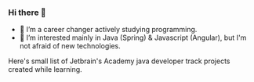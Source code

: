 ### Hi there 👋
- 🌱 I’m a career changer actively studying programming. 
- 👀 I’m interested mainly in Java (Spring) & Javascript (Angular), but I'm not afraid of new technologies.

Here's small list of Jetbrain's Academy java developer track projects created while learning.



<!--
**soso42/soso42** is a ✨ _special_ ✨ repository because its `README.md` (this file) appears on your GitHub profile.

Here are some ideas to get you started:

- 🔭 I’m currently working on ...
- 🌱 I’m currently learning ...
- 👯 I’m looking to collaborate on ...
- 🤔 I’m looking for help with ...
- 💬 Ask me about ...
- 📫 How to reach me: ...
- 😄 Pronouns: ...
- ⚡ Fun fact: ...
-->
